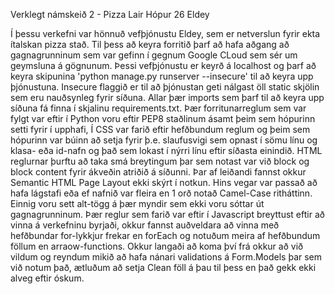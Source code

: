 Verklegt námskeið 2 - Pizza Lair
Hópur 26
                                                Eldey

Í þessu verkefni var hönnuð vefþjónustu Eldey, sem er netverslun fyrir ekta ítalskan pizza stað.
Til þess að keyra forritið þarf að hafa aðgang að gagnagrunninum sem var gefinn í gegnum Google CLoud sem sér um geymsluna á gögnunum.
Þessi vefþjónustu er keyrð á localhost og þarf að keyra skipunina 'python manage.py runserver --insecure' til að keyra upp þjónustuna. Insecure flaggið er til að þjónustan geti nálgast öll static skjölin sem eru nauðsynleg fyrir síðuna.
Allar þær imports sem þarf til að keyra upp síðuna fá finna í skjalinu requirements.txt.
Þær forritunarreglum sem var fylgt var eftir í Python voru eftir PEP8 staðlinum ásamt þeim sem hópurinn setti fyrir í upphafi, Í CSS var farið eftir hefðbundum reglum og þeim sem hópurinn var búinn að setja fyrir þ.e. slaufusvigi sem opnast í sömu línu og klasa- eða id-nafn  og það sem lokast í nýrri línu eftir síðasta einindið. HTML reglurnar þurftu að taka smá breytingum þar sem notast var við block og block content fyrir ákveðin atriðið á síðunni. Þar af leiðandi fannst okkur Semantic HTML Page Layout ekki skýrt í notkun. Hins vegar var passað að hafa lágstafi eða ef nafnið var fleira en 1 orð notað Camel-Case ritháttinn. Einnig voru sett alt-tögg á þær myndir sem ekki voru sóttar út gagnagrunninum. Þær reglur sem farið var eftir í Javascript breyttust eftir að vinna á verkefninu byrjaði, okkur fannst auðveldara að vinna með hefðbundar for-lykkjur frekar en forEach og notuðum meira af hefðbundum föllum en arraow-functions.
Okkur langaði að koma því frá okkur að við vildum og reyndum mikið að hafa nánari validations á Form.Models þar sem við notum það, ætluðum að setja Clean föll á þau til þess en það gekk ekki alveg eftir óskum.
